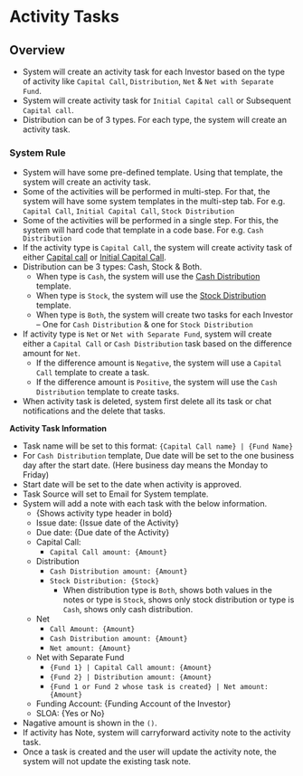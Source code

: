 # Activity Tasks

## Overview

- System will create an activity task for each Investor based on the type of activity like `Capital Call`, `Distribution`, `Net` & `Net with Separate Fund`.
- System will create activity task for `Initial Capital call` or Subsequent `Capital call`.
- Distribution can be of 3 types. For each type, the system will create an activity task.  


### System Rule

- System will have some pre-defined template. Using that template, the system will create an activity task.
- Some of the activities will be performed in multi-step. For that, the system will have some system templates in the multi-step tab. For e.g. `Capital Call`, `Initial Capital Call`, `Stock Distribution`
- Some of the activities will be performed in a single step. For this, the system will hard code that template in a code base. For e.g. `Cash Distribution`  
- If the activity type is `Capital Call`, the system will create activity task of either [Capital call](https://drive.google.com/file/d/14gsdNtyM3hE57rqExFCcPLAQXgtfTkDP/view?usp=share_link) or [Initial Capital Call](https://drive.google.com/file/d/1VzZBZC5-XgVB4LpiPTzS_iLhSw2fvY5J/view?usp=share_link).
- Distribution can be 3 types: Cash, Stock & Both.
    - When type is `Cash`, the system will use the [Cash Distribution](https://drive.google.com/file/d/1e0r-NA4DnMCk-9xmCI1h6pJyAnFrypZM/view?usp=share_link) template.
    - When type is `Stock`, the system will use the [Stock Distribution](https://drive.google.com/file/d/15AkRwebVSnF97EAA99RQ18f-Sc4GLXnA/view?usp=share_link) template.
    - When type is `Both`, the system will create two tasks for each Investor – One for `Cash Distribution` & one for `Stock Distribution`
- If activity type is `Net` or `Net with Separate Fund`, system will create either a `Capital Call` or `Cash Distribution` task based on the difference amount for `Net`.
    - If the difference amount is `Negative`, the system will use a `Capital Call` template to create a task.
    - If the difference amount is `Positive`, the system will use the `Cash Distribution` template to create tasks.
- When activity task is deleted, system first delete all its task or chat notifications and the delete that tasks.

**Activity Task Information**
- Task name will be set to this format: `{Capital Call name} | {Fund Name}`
- For `Cash Distribution` template, Due date will be set to the one business day after the start date. (Here business day means the Monday to Friday)
- Start date will be set to the date when activity is approved.
- Task Source will set to Email for System template. 
- System will add a note with each task with the below information.
    - {Shows activity type header in bold}
    - Issue date: {Issue date of the Activity}
    - Due date: {Due date of the Activity}
    - Capital Call:
        - `Capital Call amount: {Amount}`
    - Distribution
        - `Cash Distribution amount: {Amount}`
        - `Stock Distribution: {Stock}`
            - When distribution type is `Both`, shows both values in the notes or type is `Stock`, shows only stock distribution or type is `Cash`, shows only cash distribution.         
    - Net
        - `Call Amount: {Amount}`
        - `Cash Distribution amount: {Amount}`
        - `Net amount: {Amount}`
    - Net with Separate Fund
        - `{Fund 1} | Capital Call amount: {Amount}`
        - `{Fund 2} | Distribution amount: {Amount}`
        - `{Fund 1 or Fund 2 whose task is created} | Net amount: {Amount}`
    - Funding Account: {Funding Account of the Investor}
    - SLOA: {Yes or No}
- Nagative amount is shown in the `()`.
- If activity has Note, system will carryforward activity note to the activity task.
- Once a task is created and the user will update the activity note, the system will not update the existing task note. 
    
